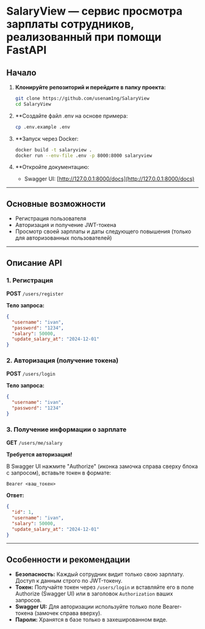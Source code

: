 # SalaryView — сервис просмотра зарплаты сотрудников, реализованный при помощи FastAPI


## Начало

1. **Клонируйте репозиторий и перейдите в папку проекта:**
   ```bash
   git clone https://github.com/usenam1ng/SalaryView
   cd SalaryView
   ```
2. **Создайте файл .env на основе примера:
   ```bash
   cp .env.example .env
   ```

3. **Запуск через Docker:
   ```bash
   docker build -t salaryview .
   docker run --env-file .env -p 8000:8000 salaryview
   ```

4. **Откройте документацию:
   - Swagger UI: [http://127.0.0.1:8000/docs](http://127.0.0.1:8000/docs)

---

## Основные возможности

- Регистрация пользователя
- Авторизация и получение JWT-токена
- Просмотр своей зарплаты и даты следующего повышения (только для авторизованных пользователей)

---

## Описание API

### 1. Регистрация
**POST** `/users/register`

**Тело запроса:**
```json
{
  "username": "ivan",
  "password": "1234",
  "salary": 50000,
  "update_salary_at": "2024-12-01"
}
```

### 2. Авторизация (получение токена)
**POST** `/users/login`

**Тело запроса:**
```json
{
  "username": "ivan",
  "password": "1234"
}
```

### 3. Получение информации о зарплате
**GET** `/users/me/salary`

**Требуется авторизация!**

В Swagger UI нажмите "Authorize" (иконка замочка справа сверху блока с запросом), вставьте токен в формате:
```
Bearer <ваш_токен>
```

**Ответ:**
```json
{
  "id": 1,
  "username": "ivan",
  "salary": 50000,
  "update_salary_at": "2024-12-01"
}
```

---

## Особенности и рекомендации

- **Безопасность:** Каждый сотрудник видит только свою зарплату. Доступ к данным строго по JWT-токену.
- **Токен:** Получайте токен через `/users/login` и вставляйте его в поле Authorize (Swagger UI) или в заголовок `Authorization` ваших запросов.
- **Swagger UI:** Для авторизации используйте только поле Bearer-токена (замочек справа вверху).
- **Пароли:** Хранятся в базе только в захешированном виде.
